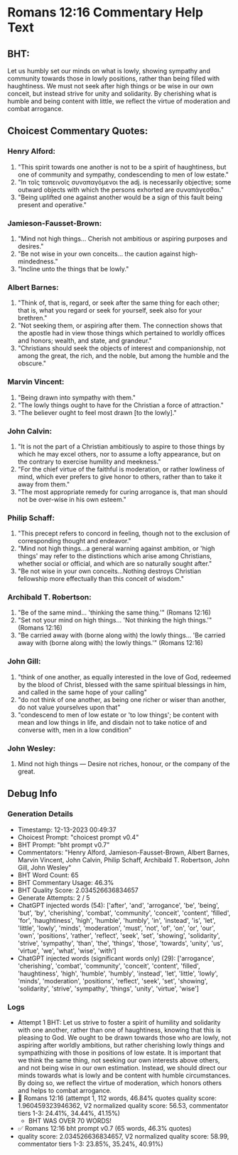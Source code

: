 # Romans 12:16 Commentary Help Text

## BHT:
Let us humbly set our minds on what is lowly, showing sympathy and community towards those in lowly positions, rather than being filled with haughtiness. We must not seek after high things or be wise in our own conceit, but instead strive for unity and solidarity. By cherishing what is humble and being content with little, we reflect the virtue of moderation and combat arrogance.

## Choicest Commentary Quotes:
### Henry Alford:
1. "This spirit towards one another is not to be a spirit of haughtiness, but one of community and sympathy, condescending to men of low estate."
2. "In τοῖς ταπεινοῖς συναπαγόμενοι the adj. is necessarily objective; some outward objects with which the persons exhorted are συναπάγεσθαι."
3. "Being uplifted one against another would be a sign of this fault being present and operative."

### Jamieson-Fausset-Brown:
1. "Mind not high things... Cherish not ambitious or aspiring purposes and desires."
2. "Be not wise in your own conceits... the caution against high-mindedness."
3. "Incline unto the things that be lowly."

### Albert Barnes:
1. "Think of, that is, regard, or seek after the same thing for each other; that is, what you regard or seek for yourself, seek also for your brethren." 
2. "Not seeking them, or aspiring after them. The connection shows that the apostle had in view those things which pertained to worldly offices and honors; wealth, and state, and grandeur." 
3. "Christians should seek the objects of interest and companionship, not among the great, the rich, and the noble, but among the humble and the obscure."

### Marvin Vincent:
1. "Being drawn into sympathy with them."
2. "The lowly things ought to have for the Christian a force of attraction."
3. "The believer ought to feel most drawn [to the lowly]."

### John Calvin:
1. "It is not the part of a Christian ambitiously to aspire to those things by which he may excel others, nor to assume a lofty appearance, but on the contrary to exercise humility and meekness."
2. "For the chief virtue of the faithful is moderation, or rather lowliness of mind, which ever prefers to give honor to others, rather than to take it away from them."
3. "The most appropriate remedy for curing arrogance is, that man should not be over-wise in his own esteem."

### Philip Schaff:
1. "This precept refers to concord in feeling, though not to the exclusion of corresponding thought and endeavor."
2. "Mind not high things...a general warning against ambition, or 'high things' may refer to the distinctions which arise among Christians, whether social or official, and which are so naturally sought after."
3. "Be not wise in your own conceits...Nothing destroys Christian fellowship more effectually than this conceit of wisdom."

### Archibald T. Robertson:
1. "Be of the same mind... 'thinking the same thing.'" (Romans 12:16)
2. "Set not your mind on high things... 'Not thinking the high things.'" (Romans 12:16)
3. "Be carried away with (borne along with) the lowly things... 'Be carried away with (borne along with) the lowly things.'" (Romans 12:16)

### John Gill:
1. "think of one another, as equally interested in the love of God, redeemed by the blood of Christ, blessed with the same spiritual blessings in him, and called in the same hope of your calling"
2. "do not think of one another, as being one richer or wiser than another, do not value yourselves upon that"
3. "condescend to men of low estate or 'to low things'; be content with mean and low things in life, and disdain not to take notice of and converse with, men in a low condition"

### John Wesley:
1. Mind not high things — Desire not riches, honour, or the company of the great.



## Debug Info
### Generation Details
- Timestamp: 12-13-2023 00:49:37
- Choicest Prompt: "choicest prompt v0.4"
- BHT Prompt: "bht prompt v0.7"
- Commentators: "Henry Alford, Jamieson-Fausset-Brown, Albert Barnes, Marvin Vincent, John Calvin, Philip Schaff, Archibald T. Robertson, John Gill, John Wesley"
- BHT Word Count: 65
- BHT Commentary Usage: 46.3%
- BHT Quality Score: 2.034526636834657
- Generate Attempts: 2 / 5
- ChatGPT injected words (54):
	['after', 'and', 'arrogance', 'be', 'being', 'but', 'by', 'cherishing', 'combat', 'community', 'conceit', 'content', 'filled', 'for', 'haughtiness', 'high', 'humble', 'humbly', 'in', 'instead', 'is', 'let', 'little', 'lowly', 'minds', 'moderation', 'must', 'not', 'of', 'on', 'or', 'our', 'own', 'positions', 'rather', 'reflect', 'seek', 'set', 'showing', 'solidarity', 'strive', 'sympathy', 'than', 'the', 'things', 'those', 'towards', 'unity', 'us', 'virtue', 'we', 'what', 'wise', 'with']
- ChatGPT injected words (significant words only) (29):
	['arrogance', 'cherishing', 'combat', 'community', 'conceit', 'content', 'filled', 'haughtiness', 'high', 'humble', 'humbly', 'instead', 'let', 'little', 'lowly', 'minds', 'moderation', 'positions', 'reflect', 'seek', 'set', 'showing', 'solidarity', 'strive', 'sympathy', 'things', 'unity', 'virtue', 'wise']

### Logs
- Attempt 1 BHT: Let us strive to foster a spirit of humility and solidarity with one another, rather than one of haughtiness, knowing that this is pleasing to God. We ought to be drawn towards those who are lowly, not aspiring after worldly ambitions, but rather cherishing lowly things and sympathizing with those in positions of low estate. It is important that we think the same thing, not seeking our own interests above others, and not being wise in our own estimation. Instead, we should direct our minds towards what is lowly and be content with humble circumstances. By doing so, we reflect the virtue of moderation, which honors others and helps to combat arrogance.
- 🔄 Romans 12:16 (attempt 1, 112 words, 46.84% quotes quality score: 1.960459323946362, V2 normalized quality score: 56.53, commentator tiers 1-3: 24.41%, 34.44%, 41.15%) 
	- BHT WAS OVER 70 WORDS!
- ✅ Romans 12:16 bht prompt v0.7 (65 words, 46.3% quotes)
- quality score: 2.034526636834657, V2 normalized quality score: 58.99, commentator tiers 1-3: 23.85%, 35.24%, 40.91%)
